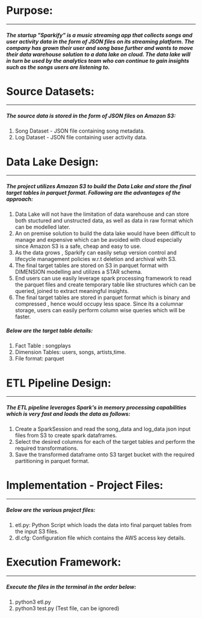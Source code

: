 # Purpose:
-----------
##### The startup "Sparkify" is a music streaming app that collects songs and user activity data in the form of JSON files on its streaming platform. The company has grown their user and song base further and wants to move their data warehouse solution to a data lake on cloud. The data lake will in turn be used by the analytics team who can continue to gain insights such as the songs users are listening to.

# Source Datasets:
------------------
##### The source data is stored in the form of JSON files on Amazon S3:
1. Song Dataset - JSON file containing song metadata.
2. Log Dataset - JSON file containing user activity data.

# Data Lake Design:
-------------------------
##### The project utilizes Amazon S3 to build the Data Lake and store the final target tables in parquet format. Following are the advantages of the approach:
1. Data Lake will not have the limitation of data warehouse and can store both stuctured and unstructed data, as well as data in raw format which can be modelled later.
2. An on premise solution to build the data lake would have been difficult to manage and expensive which can be avoided with cloud especially since Amazon S3 is a safe, cheap and easy to use. 
3. As the data grows , Sparkify can easily setup version control and lifecycle management policies w.r.t deletion and archival with S3.
4. The final target tables are stored on S3 in parquet format with DIMENSION modelling and utilizes a STAR schema. 
5. End users can use easily leverage spark processing framework to read the parquet files and create temporary table like structures which can be queried, joined to extract meaningful insights.
6. The final target tables are stored in parquet format which is binary and compressed , hence would occupy less space. Since its a columnar storage, users can easily perform column wise queries which will be faster.

##### Below are the target table details:
1. Fact Table : songplays
2. Dimension Tables: users, songs, artists,time.
3. File format: parquet

# ETL Pipeline Design:
----------------------
##### The ETL pipeline leverages Spark's in memory processing capabilities which is very fast and loads the data as follows:
1. Create a SparkSession and read the song_data and log_data json input files from S3 to create spark dataframes.
2. Select the desired columns for each of the target tables and perform the required transformations.
3. Save the transformed dataframe onto S3 target bucket with the required partitioning in parquet format.

# Implementation - Project Files:
----------------------------------
##### Below are the various project files:
1. etl.py: Python Script which loads the data into final parquet tables from the input S3 files.
2. dl.cfg: Configuration file which contains the AWS access key details.

# Execution Framework: 
-----------------------
##### Execute the files in the terminal in the order below:
1. python3 etl.py
2. python3 test.py (Test file, can be ignored)

